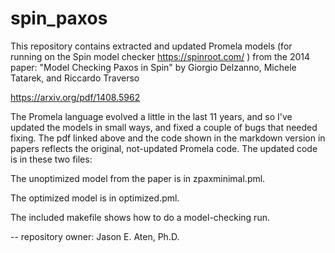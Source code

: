 spin_paxos
==========

This repository contains extracted and updated
Promela models (for running on the Spin model
checker https://spinroot.com/ ) from the
2014 paper: "Model Checking Paxos in Spin"
by Giorgio Delzanno, Michele Tatarek, and Riccardo Traverso

https://arxiv.org/pdf/1408.5962

The Promela language evolved a little in the
last 11 years, and so I've updated the models 
in small ways, and fixed a couple
of bugs that needed fixing. The pdf linked
above and the code shown in the markdown
version in papers reflects the original,
not-updated Promela code. The updated
code is in these two files:

The unoptimized model from the paper is in zpaxminimal.pml.

The optimized model is in optimized.pml.

The included makefile shows how to do a model-checking run.

--
repository owner: Jason E. Aten, Ph.D.

